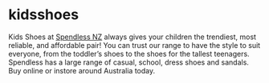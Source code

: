# kidsshoes
Kids Shoes at [Spendless NZ](https://www.spendless.co.nz/shop-categories/kids.html) always gives your children the trendiest, most reliable, and affordable pair! You can trust our range to have the style to suit everyone, from the toddler’s shoes to the shoes for the tallest teenagers. Spendless has a large range of casual, school, dress shoes and sandals. Buy online or instore around Australia today.
